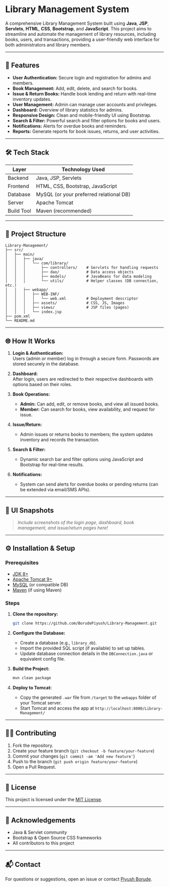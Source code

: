# Library Management System

A comprehensive Library Management System built using **Java**, **JSP**, **Servlets**, **HTML**, **CSS**, **Bootstrap**, and **JavaScript**. This project aims to streamline and automate the management of library resources, including books, users, and transactions, providing a user-friendly web interface for both administrators and library members.

---

## 🚀 Features

- **User Authentication:** Secure login and registration for admins and members.
- **Book Management:** Add, edit, delete, and search for books.
- **Issue & Return Books:** Handle book lending and return with real-time inventory updates.
- **User Management:** Admin can manage user accounts and privileges.
- **Dashboard:** Overview of library statistics for admins.
- **Responsive Design:** Clean and mobile-friendly UI using Bootstrap.
- **Search & Filter:** Powerful search and filter options for books and users.
- **Notifications:** Alerts for overdue books and reminders.
- **Reports:** Generate reports for book issues, returns, and user activities.

---

## 🛠️ Tech Stack

| Layer         | Technology Used                                   |
|---------------|--------------------------------------------------|
| Backend       | Java, JSP, Servlets                              |
| Frontend      | HTML, CSS, Bootstrap, JavaScript                 |
| Database      | MySQL (or your preferred relational DB)          |
| Server        | Apache Tomcat                                    |
| Build Tool    | Maven (recommended)                              |

---

## 📂 Project Structure

```
Library-Management/
├── src/
│   ├── main/
│   │   ├── java/
│   │   │   └── com/library/
│   │   │       ├── controllers/    # Servlets for handling requests
│   │   │       ├── dao/            # Data access objects
│   │   │       ├── models/         # JavaBeans for data modeling
│   │   │       └── utils/          # Helper classes (DB connection, etc.)
│   │   ├── webapp/
│   │   │   ├── WEB-INF/
│   │   │   │   └── web.xml         # Deployment descriptor
│   │   │   ├── assets/             # CSS, JS, Images
│   │   │   ├── views/              # JSP files (pages)
│   │   │   └── index.jsp
├── pom.xml
└── README.md
```

---

## 🌐 How It Works

1. **Login & Authentication:**  
   Users (admin or member) log in through a secure form. Passwords are stored securely in the database.

2. **Dashboard:**  
   After login, users are redirected to their respective dashboards with options based on their roles.

3. **Book Operations:**  
   - **Admin:** Can add, edit, or remove books, and view all issued books.
   - **Member:** Can search for books, view availability, and request for issue.

4. **Issue/Return:**  
   - Admin issues or returns books to members; the system updates inventory and records the transaction.

5. **Search & Filter:**  
   - Dynamic search bar and filter options using JavaScript and Bootstrap for real-time results.

6. **Notifications:**  
   - System can send alerts for overdue books or pending returns (can be extended via email/SMS APIs).

---

## 🎨 UI Snapshots

> *Include screenshots of the login page, dashboard, book management, and issue/return pages here!*

---

## ⚙️ Installation & Setup

### Prerequisites

- [JDK 8+](https://www.oracle.com/java/technologies/javase-downloads.html)
- [Apache Tomcat 9+](https://tomcat.apache.org/)
- [MySQL](https://www.mysql.com/) (or compatible DB)
- [Maven](https://maven.apache.org/) (if using Maven)

### Steps

1. **Clone the repository:**
   ```sh
   git clone https://github.com/BorudePiyush/Library-Management.git
   ```

2. **Configure the Database:**
   - Create a database (e.g., `library_db`).
   - Import the provided SQL script (if available) to set up tables.
   - Update database connection details in the `DBConnection.java` or equivalent config file.

3. **Build the Project:**
   ```sh
   mvn clean package
   ```

4. **Deploy to Tomcat:**
   - Copy the generated `.war` file from `/target` to the `webapps` folder of your Tomcat server.
   - Start Tomcat and access the app at `http://localhost:8080/Library-Management/`

---

## 👨‍💻 Contributing

1. Fork the repository.
2. Create your feature branch (`git checkout -b feature/your-feature`)
3. Commit your changes (`git commit -am 'Add new feature'`)
4. Push to the branch (`git push origin feature/your-feature`)
5. Open a Pull Request.

---

## 📝 License

This project is licensed under the [MIT License](LICENSE).

---

## 🙏 Acknowledgements

- Java & Servlet community
- Bootstrap & Open Source CSS frameworks
- All contributors to this project

---

## 📬 Contact

For questions or suggestions, open an issue or contact [Piyush Borude](https://github.com/BorudePiyush).
